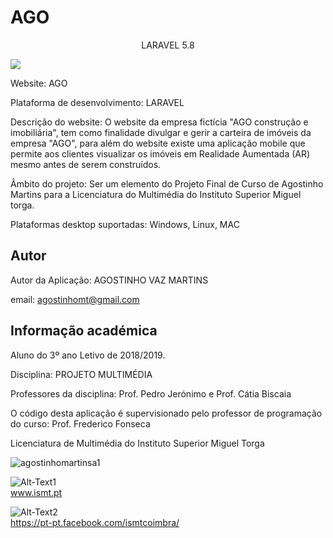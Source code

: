 # AGO
<p align="center">LARAVEL 5.8 </p>
<p><img src="https://laravel.com/assets/img/components/logo-laravel.svg"></p>



Website: AGO

Plataforma de desenvolvimento: LARAVEL

Descrição do website: O website da empresa fictícia "AGO construção e imobiliária", tem como finalidade divulgar e gerir a carteira de imóveis da empresa "AGO", para além do website existe uma aplicação mobile que permite aos clientes visualizar os imóveis em Realidade Aumentada (AR) mesmo antes de serem construídos.

Âmbito do projeto: Ser um elemento do Projeto Final de Curso de Agostinho Martins para a Licenciatura do Multimédia do Instituto Superior Miguel torga.

Plataformas desktop suportadas: Windows, Linux, MAC


## Autor

Autor da Aplicação: AGOSTINHO VAZ MARTINS

email: agostinhomt@gmail.com


## Informação académica

Aluno do 3º ano Letivo de 2018/2019.

Disciplina: PROJETO MULTIMÉDIA 

Professores da disciplina: Prof. Pedro Jerónimo e Prof. Cátia Biscaia

O código desta aplicação é supervisionado pelo professor de programação do curso: Prof. Frederico Fonseca


Licenciatura de Multimédia do Instituto Superior Miguel Torga


![agostinhomartinsa1](https://user-images.githubusercontent.com/29103322/26978908-ff387336-4d24-11e7-9787-60c903c6a018.png)

![Alt-Text1](https://user-images.githubusercontent.com/29103322/26978640-26fc2210-4d24-11e7-94cd-9b0837479be7.jpg)<br/>
www.ismt.pt

![Alt-Text2](https://user-images.githubusercontent.com/29103322/26978860-cfe14ff4-4d24-11e7-8c47-67a57fe60c76.jpg) <br/>
https://pt-pt.facebook.com/ismtcoimbra/
